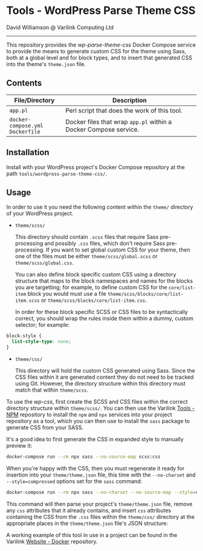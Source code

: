 # Tools - WordPress Parse Theme CSS

David Williamson @ Varilink Computing Ltd

------

This repository provides the *wp-parse-theme-css* Docker Compose service to provide the means to generate custom CSS for the theme using Sass, both at a global level and for block types, and to insert that generated CSS into the theme's `theme.json` file.

## Contents

| File/Directory                       | Description                                                      |
| ------------------------------------ | ---------------------------------------------------------------- |
| `app.pl`                             | Perl script that does the work of this tool.                     |
| `docker-compose.yml`<br>`Dockerfile` | Docker files that wrap `app.pl` within a Docker Compose service. |

## Installation

Install with your WordPress project's Docker Compose repository at the path `tools/wordpress-parse-theme-css/`.

## Usage

In order to use it you need the following content within the `theme/` directory of your WordPress project.

- `theme/scss/`

  This directory should contain `.scss` files that require Sass pre-processing and possibly `.css` files, which don't require Sass pre-processing. If you want to set global custom CSS for your theme, then one of the files must be either `theme/scss/global.scss` or `theme/scss/global.css`.

  You can also define block specific custom CSS using a directory structure that maps to the block namespaces and names for the blocks you are targetting; for example, to define custom CSS for the `core/list-item` block you would must use a file `theme/scss/blocks/core/list-item.scss` or `theme/scss/blocks/core/list-item.css`.

  In order for these block specific SCSS or CSS files to be syntactically correct, you should wrap the rules inside them within a dummy, custom selector; for example:

```css
block-style {
  list-style-type: none;
}
```

- `theme/css/`

  This directory will hold the custom CSS generated using Sass. Since the CSS files within it are generated content they do not need to be tracked using Git. However, the directory structure within this directory must match that within `theme/scss`.

To use the *wp-css*, first create the SCSS and CSS files within the correct directory structure within `theme/scss/`. You can then use the Varilink [Tools - NPM](https://github.com/varilink/tools_npm) repository to install the `npm` and `npx` services into your project repository as a tool, which you can then use to install the `sass` package to generate CSS from your SASS.

It's a good idea to first generate the CSS in expanded style to manually preview it:

```sh
docker-compose run --rm npx sass --no-source-map scss:css
```

When you're happy with the CSS, then you must regenerate it ready for insertion into your `theme/theme.json` file, this time with the `--no-charset` and `--style=compressed` options set for the `sass` command:

```sh
docker-compose run --rm npx sass --no-charset --no-source-map --style=compressed scss:css
```

This command will then parse your project's `theme/theme.json` file, remove any `css` attributes that it already contains, and insert `css` attributes containing the CSS from the `.css` files within the `theme/css/` directory at the appropriate places in the `theme/theme.json` file's JSON structure:

A working example of this tool in use in a project can be found in the Varilink [Website - Docker](https://github.com/varilink/website_docker) repository.
